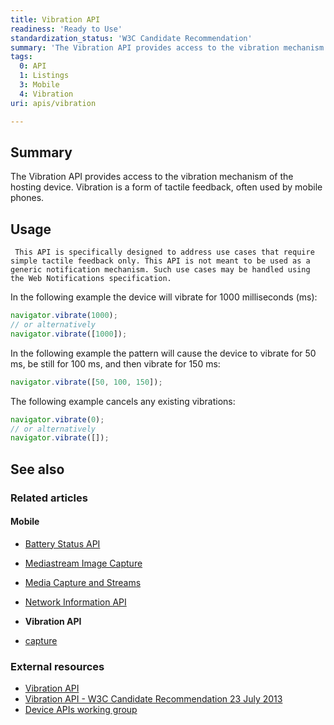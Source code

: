 ```yaml
---
title: Vibration API
readiness: 'Ready to Use'
standardization_status: 'W3C Candidate Recommendation'
summary: 'The Vibration API provides access to the vibration mechanism of the hosting device. Vibration is a form of tactile feedback, often used by mobile phones.'
tags:
  0: API
  1: Listings
  3: Mobile
  4: Vibration
uri: apis/vibration

---
```

## Summary

The Vibration API provides access to the vibration mechanism of the hosting device. Vibration is a form of tactile feedback, often used by mobile phones.

## Usage

     This API is specifically designed to address use cases that require simple tactile feedback only. This API is not meant to be used as a generic notification mechanism. Such use cases may be handled using the Web Notifications specification.

In the following example the device will vibrate for 1000 milliseconds (ms):

``` js
navigator.vibrate(1000);
// or alternatively
navigator.vibrate([1000]);
```

 In the following example the pattern will cause the device to vibrate for 50 ms, be still for 100 ms, and then vibrate for 150 ms:

``` js
navigator.vibrate([50, 100, 150]);
```

 The following example cancels any existing vibrations:

``` js
navigator.vibrate(0);
// or alternatively
navigator.vibrate([]);
```

## See also

### Related articles

#### Mobile

-   [Battery Status API](/apis/battery_status)

-   [Mediastream Image Capture](/apis/image_capture)

-   [Media Capture and Streams](/apis/media_capture_and_streams)

-   [Network Information API](/apis/network_information)

-   **Vibration API**

-   [capture](/html/attributes/capture)

### External resources

-   [Vibration API](http://www.w3.org/TR/vibration/)
-   [Vibration API - W3C Candidate Recommendation 23 July 2013](http://www.w3.org/TR/2013/CR-vibration-20130723/)
-   [Device APIs working group](http://www.w3.org/2009/dap/)
